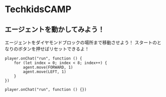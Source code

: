 # TechkidsCAMP

## エージェントを動かしてみよう！

エージェントをダイヤモンドブロックの場所まで移動させよう！
スタートのとなりのボタンを押せばリセットできるよ！

```ghost
player.onChat("run", function () {
    for (let index = 0; index < 8; index++) {
        agent.move(FORWARD, 1)
        agent.move(LEFT, 1)
    }
})

```

```template
player.onChat("run", function () {})
```